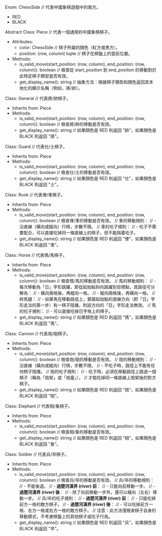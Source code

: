 Enum: ChessSide
  // 代表中國象棋遊戲中的兩方。
  - RED
  - BLACK

Abstract Class: Piece
  // 代表一個通用的中國象棋棋子。
  - Attributes:
    - color: ChessSide // 棋子所屬的顏色（紅方或黑方）。
    - position: (row, column) tuple // 棋子在棋盤上的當前位置。
  - Methods:
    - is_valid_move(start_position: (row, column), end_position: (row, column)): boolean
    // 檢查從 start_position 到 end_position 的移動對於此特定棋子類型是否有效。
    - get_display_name(): string
    // 抽象方法：根據棋子類型和顏色返回其本地化的顯示名稱（例如，將/帥）。

Class: General
  // 代表將/帥棋子。
  - Inherits from: Piece
  - Methods:
    - is_valid_move(start_position: (row, column), end_position: (row, column)): boolean
    // 檢查將/帥的移動是否有效。
    - get_display_name(): string
    // 如果顏色是 RED 則返回 "帥"，如果顏色是 BLACK 則返回 "將"。

Class: Guard
  // 代表仕/士棋子。
  - Inherits from: Piece
  - Methods:
    - is_valid_move(start_position: (row, column), end_position: (row, column)): boolean
    // 檢查仕/士的移動是否有效。
    - get_display_name(): string
    // 如果顏色是 RED 則返回 "仕"，如果顏色是 BLACK 則返回 "士"。

Class: Rook
  // 代表俥/車棋子。
  - Inherits from: Piece
  - Methods:
    - is_valid_move(start_position: (row, column), end_position: (row, column)): boolean
    // 檢查俥/車的移動是否有效。
    // 車的移動規則：
    //   - 沿直線（橫向或縱向）行棋，步數不限。
    // 車的吃子規則：
    //   - 吃子不需要配合，可以直接吃掉同一條直線上的棋子，但不能隔着吃子。
    - get_display_name(): string
    // 如果顏色是 RED 則返回 "俥"，如果顏色是 BLACK 則返回 "車"。

Class: Horse
  // 代表傌/馬棋子。
  - Inherits from: Piece
  - Methods:
    - is_valid_move(start_position: (row, column), end_position: (row, column)): boolean
    // 檢查傌/馬的移動是否有效。
    // 馬的移動規則：
    //   - 每次移動為「日」字形跳躍，即從起始點斜向跳躍到目標點，其路徑可分解為：
    //     - 橫向兩格後，再縱向一格。
    //     - 縱向兩格後，再橫向一格。
    // 絆馬腿：
    //   - 如果馬在移動路徑上，緊鄰起始點的直線方向（即「日」字形走法的第一步）有一棋子阻擋，則該方向的「日」字形走法無效。
    // 馬的吃子規則：
    //   - 可以直接吃掉日字格上的棋子。
    - get_display_name(): string
    // 如果顏色是 RED 則返回 "傌"，如果顏色是 BLACK 則返回 "馬"。

Class: Cannon
  // 代表炮/砲棋子。
  - Inherits from: Piece
  - Methods:
    - is_valid_move(start_position: (row, column), end_position: (row, column)): boolean
    // 檢查炮/砲的移動是否有效。
    // 炮的移動規則：
    //   - 沿直線（橫向或縱向）行棋，步數不限。
    //   - 不吃子時，路徑上不能有任何棋子阻擋。
    // 炮的吃子規則：
    //   - 吃子時，必須在移動路徑上跳過一個棋子（稱為「炮架」或「炮臺」），
    //     才能吃掉同一條直線上炮架後的對方棋子。
    - get_display_name(): string
    // 如果顏色是 RED 則返回 "炮"，如果顏色是 BLACK 則返回 "砲"。

Class: Elephant
  // 代表相/象棋子。
  - Inherits from: Piece
  - Methods:
    - is_valid_move(start_position: (row, column), end_position: (row, column)): boolean
    // 檢查相/象的移動是否有效。
    - get_display_name(): string
    // 如果顏色是 RED 則返回 "相"，如果顏色是 BLACK 則返回 "象"。

Class: Soldier
  // 代表兵/卒棋子。
  - Inherits from: Piece
  - Methods:
    - is_valid_move(start_position: (row, column), end_position: (row, column)): boolean
    // 檢查兵/卒的移動是否有效。
    // 兵/卒的移動規則：
    //   - 不能後退。
    //   - **過楚河漢界 (river) 前**：
    //     - 只能向前移動一步。
    //   - **過楚河漢界 (river) 後**：
    //     - 除了向前移動一步外，還可以橫向（左右）移動一步。
    // 兵/卒的吃子規則：
    //   - **過楚河漢界 (river) 前**：
    //     - 只能吃掉前方一格的敵方棋子。
    //   - **過楚河漢界 (river) 後**：
    //     - 可以吃掉前方一格、左方一格或右方一格的敵方棋子。
    // 注意：此方法僅檢查棋子自身的移動模式，不考慮棋盤上的其他棋子或吃子行為。
    - get_display_name(): string
    // 如果顏色是 RED 則返回 "兵"，如果顏色是 BLACK 則返回 "卒"。